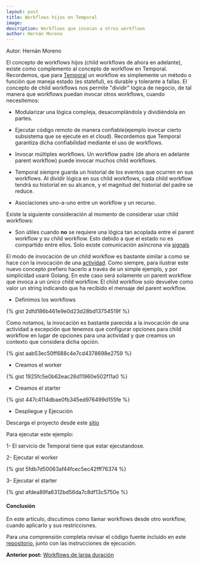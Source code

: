 ```yaml
---
layout: post
title: Workflows hijos en Temporal
image: 
description: Workflows que invocan a otros workflows
author: Hernán Moreno
---
```


Autor: Hernán Moreno

El concepto de workflows hijos (child workflows de ahora en adelante), existe como complemento al concepto de workflow en Temporal. Recordemos, que para [Temporal](https://sistecma.github.io/2021/02/04/aplicaciones-invencibles-con-temporal.html) un workflow es simplemente un método o función que maneja estado (es stateful), es durable y tolerante a fallas. El concepto de child workflows nos permite "dividir" lógica de negocio, de tal manera que workflows puedan invocar otros workflows, cuando necesitemos:

* Modularizar una lógica compleja, desacomplándola y dividiéndola en partes.

* Ejecutar código remoto de manera confiable(ejemplo invocar cierto subsistema que se ejecute en el cloud). Recordemos que Temporal garantiza dicha confiabilidad mediante el uso de workflows.

* Invocar múltiples workflows. Un workflow padre (de ahora en adelante parent workflow) puede invocar muchos child workflows.

* Temporal siempre guarda un historial de los eventos que ocurren en sus workflows. Al dividir lógica en sus child workflows, cada child workflow tendrá su historial en su alcance, y el magnitud del historial del padre se reduce. 

* Asociaciones uno-a-uno entre un workflow y un recurso.

Existe la siguiente consideración al momento de considerar usar child workflows:

* Son útiles cuando **no** se requiere una lógica tan acoplada entre el parent workflow y su child workflow. Esto debido a que el estado no es compartido entre ellos. Solo existe comunicación asíncrona vía [signals](https://sistecma.github.io/2021/04/27/workflows-larga-duracion.html) 

El modo de invocación de un child workflow es bastante similar a como se hace con la invocación de una [actividad](https://sistecma.github.io/2021/02/04/aplicaciones-invencibles-con-temporal.html). Como siempre, para ilustrar este nuevo concepto prefiero hacerlo a través de un simple ejemplo, y por simplicidad usaré Golang. En este caso será solamente un parent workflow que invoca a un único child workflow. El child workflow solo devuelve como valor un string indicando que ha recibido el mensaje del parent workflow.

* Definimos los workflows

{% gist 2dfd186b461e9e0d23d28bd13754519f %}

Como notamos, la invocación es bastante parecida a la invocación de una actividad a excepción que tenemos que configurar opciones para child workflow en lugar de opciones para una actividad y que creamos un contexto que considera dicha opción.

{% gist aab53ec50ff688c4e7cd4378698e2759 %}

* Creamos el worker

{% gist 1925fc5e0b62eac26d11960e502f11a0 %}

* Creamos el starter

{% gist 447c4114dbae0fb345ed976499d155fe %}

* Despliegue y Ejecución

Descarga el proyecto desde este [sitio](https://github.com/sistecma/temporalio/tree/main/app/go/child)

Para ejecutar este ejemplo:

1- El servicio de Temporal tiene que estar ejecutandose.

2- Ejecutar el worker

{% gist 5fdb7d50063af44fcec5ec42fff76374 %}

3- Ejecutar el starter

{% gist afdea89fa6312bd56da7c8df13c5750e %}


#### Conclusión

En este artículo, discutimos como llamar workflows desde otro workflow, cuando aplicarlo y sus restricciones.  

Para una comprensión completa revisar el código fuente incluido en este [repositorio](https://github.com/sistecma/temporalio/tree/main/app/go), junto con las instrucciones de ejecución.       

**Anterior post:** [Workflows de larga duración](https://sistecma.github.io/2021/04/27/workflows-larga-duracion.html)
